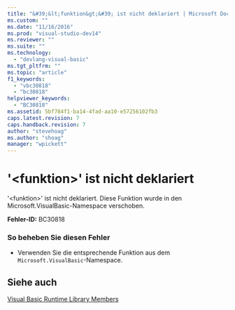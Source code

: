 ```yaml
---
title: "&#39;&lt;funktion&gt;&#39; ist nicht deklariert | Microsoft Docs"
ms.custom: ""
ms.date: "11/16/2016"
ms.prod: "visual-studio-dev14"
ms.reviewer: ""
ms.suite: ""
ms.technology: 
  - "devlang-visual-basic"
ms.tgt_pltfrm: ""
ms.topic: "article"
f1_keywords: 
  - "vbc30818"
  - "bc30818"
helpviewer_keywords: 
  - "BC30818"
ms.assetid: 5bf784f1-ba14-4fad-aa10-e57256102fb3
caps.latest.revision: 7
caps.handback.revision: 7
author: "stevehoag"
ms.author: "shoag"
manager: "wpickett"
---
```

# &#39;&lt;funktion&gt;&#39; ist nicht deklariert
'\<funktion\>' ist nicht deklariert. Diese Funktion wurde in den Microsoft.VisualBasic\-Namespace verschoben.  
  
 **Fehler\-ID:** BC30818  
  
### So beheben Sie diesen Fehler  
  
-   Verwenden Sie die entsprechende Funktion aus dem `Microsoft.VisualBasic`\-Namespace.  
  
## Siehe auch  
 [Visual Basic Runtime Library Members](../../visual-basic/language-reference/runtime-library-members.md)